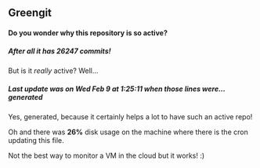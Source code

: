 ## Greengit

#### Do you wonder why this repository is so active?

##### After all it has 26247 commits!

But is it *really* active? Well...

##### Last update was on Wed Feb 9 at 1:25:11 when those lines were... generated

Yes, generated, because it certainly helps a lot to have such an active repo!

Oh and there was **26%** disk usage on the machine
where there is the cron updating this file.

Not the best way to monitor a VM in the cloud but it works! :)
